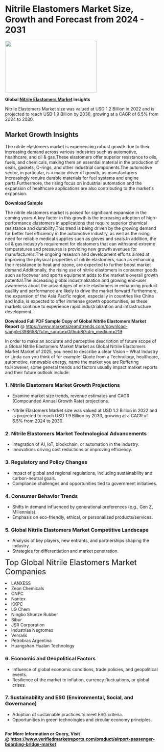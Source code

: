 <H1>Nitrile Elastomers Market Size, Growth and Forecast from 2024 - 2031</H1><img class="aligncenter size-medium wp-image-584254" src="https://thirdeyenews.in/wp-content/uploads/2024/09/Global-Market-Research-300x168.jpeg" alt="" width="300" height="168" /><p><strong>Global&nbsp;<a href="https://www.marketsizeandtrends.com/download-sample/398658/?utm_source=Github8j?utm_medium=219">Nitrile Elastomers Market</a> Insights</strong></p><p>Nitrile Elastomers Market size was valued at USD 1.2 Billion in 2022 and is projected to reach USD 1.9 Billion by 2030, growing at a CAGR of 6.5% from 2024 to 2030.</p><p><h2>Market Growth Insights</h2> <p>The nitrile elastomers market is experiencing robust growth due to their increasing demand across various industries such as automotive, healthcare, and oil & gas.These elastomers offer superior resistance to oils, fuels, and chemicals, making them an essential material in the production of seals, gaskets, O-rings, and other industrial components.The automotive sector, in particular, is a major driver of growth, as manufacturers increasingly require durable materials for fuel systems and engine parts.Furthermore, the rising focus on industrial automation and the expansion of healthcare applications are also contributing to the market's expansion.</p> <p><strong>Download Sample</strong></p> <p>The nitrile elastomers market is poised for significant expansion in the coming years.A key factor in this growth is the increasing adoption of high-performance elastomers in applications that require superior chemical resistance and durability.This trend is being driven by the growing demand for better fuel efficiency in the automotive industry, as well as the rising need for reliable medical supplies such as gloves and seals.In addition, the oil & gas industry’s requirement for elastomers that can withstand extreme temperatures and pressures is providing new growth avenues for manufacturers.The ongoing research and development efforts aimed at improving the physical properties of nitrile elastomers, such as enhancing their resistance to heat and ozone, are expected to further boost market demand.Additionally, the rising use of nitrile elastomers in consumer goods such as footwear and sports equipment adds to the market's overall growth potential.The increasing global industrialization and growing end-user awareness about the advantages of nitrile elastomers in enhancing product quality and performance are likely to drive the market forward.Furthermore, the expansion of the Asia Pacific region, especially in countries like China and India, is expected to offer immense growth opportunities, as these markets continue to experience rapid industrialization and infrastructure development.</p> <p><span class=""><strong>Download Full PDF Sample Copy of Global Nitrile Elastomers Market Report</strong> @ <a href="https://www.marketsizeandtrends.com/download-sample/398658/?utm_source=Github8j?utm_medium=219" target="_blank">https://www.marketsizeandtrends.com/download-sample/398658/?utm_source=Github8j?utm_medium=219</a></span></p><p>In order to make an accurate and perceptive description of future scope of a Global&nbsp;Nitrile Elastomers Market Market as Global&nbsp;Nitrile Elastomers Market Market of 2025, you need to describe a clear Vision &ndash; What Industry or Linda can you think of for example: Quote from a Technology, healthcare, automotive, renewable energy, name the market you are Reffering to.However, some general trends and factors usually impact market reports and their future outlook include:</p><h3>1.&nbsp;<strong>Nitrile Elastomers Market Growth Projections</strong></h3><ul><li>Examine market size trends, revenue estimates and CAGR (Compounded Annual Growth Rate) projections.</li><li><p>Nitrile Elastomers Market size was valued at USD 1.2 Billion in 2022 and is projected to reach USD 1.9 Billion by 2030, growing at a CAGR of 6.5% from 2024 to 2030.</p></li></ul><h3>2.&nbsp;<strong>Nitrile Elastomers Market Technological Advancements</strong></h3><ul><li>Integration of AI, IoT, blockchain, or automation in the industry.</li><li>Innovations driving cost reductions or improving efficiency.</li></ul><h3>3.&nbsp;<strong>Regulatory and Policy Changes</strong></h3><ul><li>Impact of global and regional regulations, including sustainability and carbon-neutral goals.</li><li>Compliance challenges and opportunities tied to government initiatives.</li></ul><h3>4.&nbsp;<strong>Consumer Behavior Trends</strong></h3><ul><li>Shifts in demand influenced by generational preferences (e.g., Gen Z, Millennials).</li><li>Emphasis on eco-friendly, ethical, or personalized products/services.</li></ul><h3>5.&nbsp;<strong>Global Nitrile Elastomers Market Competitive Landscape</strong></h3><ul><li>Analysis of key players, new entrants, and partnerships shaping the industry.</li><li>Strategies for differentiation and market penetration.</li></ul><p data-pm-slice="1 1 []"><span style="color: inherit; font-family: inherit; font-size: 25px;">Top Global Nitrile Elastomers Market Companies</span></p><div class="" data-test-id=""><p><li>LANXESS</li><li> Zeon Chemicals</li><li> CNPC</li><li> Nantex</li><li> KKPC</li><li> LG Chem</li><li> Ningbo Shunze Rubber</li><li> Sibur</li><li> JSR Corporation</li><li> Industrias Negromex</li><li> Versalis</li><li> Petrobras Argentina</li><li> Huangshan Hualan Technology</li></p></div><h3>6.&nbsp;<strong>Economic and Geopolitical Factors</strong></h3><ul><li>Influence of global economic conditions, trade policies, and geopolitical events.</li><li>Resilience of the market to inflation, currency fluctuations, or global crises.</li></ul><h3>7.&nbsp;<strong>Sustainability and ESG (Environmental, Social, and Governance)</strong></h3><ul><li>Adoption of sustainable practices to meet ESG criteria.</li><li>Opportunities in green technologies and circular economy principles.</li></ul><h2><strong style="font-size: 14px;">For More Information or Query, Visit @&nbsp;</strong><a style="background-color: #ffffff; font-size: 14px;" href="https://www.marketsizeandtrends.com/report/nitrile-elastomers-market/" target="_blank">https://www.verifiedmarketreports.com/product/airport-passenger-boarding-bridge-market</a></h2>
